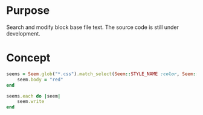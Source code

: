 # Purpose
Search and modify block base file text.
The source code is still under development.

# Concept
```ruby
seems = Seem.glob("*.css").match_select(Seem::STYLE_NAME :color, Seem::STYLE_BLOCK) do |seem|
    seem.body = "red"
end

seems.each do |seem|
    seem.write
end
```
